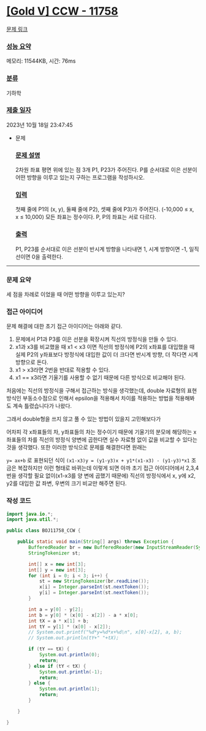 # [[Gold V] CCW - 11758](https://github.com/daminzzi/algorithm/tree/main/%EB%B0%B1%EC%A4%80/Gold/11758.%E2%80%85CCW#gold-v-ccw---11758)

[문제 링크](https://www.acmicpc.net/problem/11758)

### [성능 요약](https://github.com/daminzzi/algorithm/tree/main/%EB%B0%B1%EC%A4%80/Gold/11758.%E2%80%85CCW#%EC%84%B1%EB%8A%A5-%EC%9A%94%EC%95%BD)

메모리: 11544KB, 시간: 76ms

### [분류](https://github.com/daminzzi/algorithm/tree/main/%EB%B0%B1%EC%A4%80/Gold/11758.%E2%80%85CCW#%EB%B6%84%EB%A5%98)

기하학

### [제출 일자](https://github.com/daminzzi/algorithm/tree/main/%EB%B0%B1%EC%A4%80/Gold/11758.%E2%80%85CCW#%EC%A0%9C%EC%B6%9C-%EC%9D%BC%EC%9E%90)

2023년 10월 18일 23:47:45

- 문제
    
    ### [문제 설명](https://github.com/daminzzi/algorithm/tree/main/%EB%B0%B1%EC%A4%80/Gold/11758.%E2%80%85CCW#%EB%AC%B8%EC%A0%9C-%EC%84%A4%EB%AA%85)
    
    2차원 좌표 평면 위에 있는 점 3개 P1, P23가 주어진다. P를 순서대로 이은 선분이 어떤 방향을 이루고 있는지 구하는 프로그램을 작성하시오.
    
    ### [입력](https://github.com/daminzzi/algorithm/tree/main/%EB%B0%B1%EC%A4%80/Gold/11758.%E2%80%85CCW#%EC%9E%85%EB%A0%A5)
    
    첫째 줄에 P1의 (x, y), 둘째 줄에 P2), 셋째 줄에 P3)가 주어진다. (-10,000 ≤ x, x ≤ 10,000) 모든 좌표는 정수이다. P, P의 좌표는 서로 다르다.
    
    ### [출력](https://github.com/daminzzi/algorithm/tree/main/%EB%B0%B1%EC%A4%80/Gold/11758.%E2%80%85CCW#%EC%B6%9C%EB%A0%A5)
    
    P1, P23를 순서대로 이은 선분이 반시계 방향을 나타내면 1, 시계 방향이면 -1, 일직선이면 0을 출력한다.
    

---

### 문제 요약

세 점을 차례로 이었을 때 어떤 방향을 이루고 있는지?

### 접근 아이디어

문제 해결에 대한 초기 접근 아이디어는 아래와 같다.

1. 문제에서 P1과 P3를 이은 선분을 확장시켜 직선의 방정식을 만들 수 있다.
2. x1과 x3를 비교했을 때 x1 < x3 이면 직선의 방정식에 P2의 x좌표를 대입했을 때 실제 P2의 y좌표보다 방정식에 대입한 값이 더 크다면 반시계 방향, 더 작다면 시계방향으로 돈다.
3. x1 > x3라면 2번을 반대로 적용할 수 있다.
4. x1 == x3라면 기울기를 사용할 수 없기 때문에 다른 방식으로 비교해야 된다.

처음에는 직선의 방정식을 구해서 접근하는 방식을 생각했는데, double 자료형의 표현 방식인 부동소수점으로 인해서 epsilon을 적용해서 차이를 적용하는 방법을 적용해봐도 계속 틀렸습니다가 나왔다. 

그래서 double형을 쓰지 않고 풀 수 있는 방법이 있을지 고민해보다가

어차피 각 x좌표들의 차, y좌표들의 차는 정수이기 때문에 기울기의 분모에 해당하는 x좌표들의 차를 직선의 방정식 양변에 곱한다면 실수 자료형 없이 값을 비교할 수 있다는 것을 생각했다. 또한 이러한 방식으로 문제를 해결한다면 원래는

`y= ax+b` 로 표현되던 식이 `(x1-x3)y = (y1-y3)x + y1*(x1-x3) - (y1-y3)*x1` 조금은 복잡하지만 이런 형태로 바뀌는데 이렇게 되면 아까 초기 접근 아이디어에서 2,3,4번을 생각할 필요 없이(x1-x3를 양 변에 곱했기 때문에) 직선의 방정식에서 x, y에 x2, y2를 대입한 값 좌변, 우변의 크기 비교만 해주면 된다.

### 작성 코드

```java
import java.io.*;
import java.util.*;

public class BOJ11758_CCW {

	public static void main(String[] args) throws Exception {
		BufferedReader br = new BufferedReader(new InputStreamReader(System.in));
		StringTokenizer st;

		int[] x = new int[3];
		int[] y = new int[3];
		for (int i = 0; i < 3; i++) {
			st = new StringTokenizer(br.readLine());
			x[i] = Integer.parseInt(st.nextToken());
			y[i] = Integer.parseInt(st.nextToken());
		}

		int a = y[0] - y[2];
		int b = y[0] * (x[0] - x[2]) - a * x[0];
		int tX = a * x[1] + b;
		int tY = y[1] * (x[0] - x[2]);
		// System.out.printf("%d*y=%d*x+%d\n", x[0]-x[2], a, b);
		// System.out.println(tY+" "+tX);

		if (tY == tX) {
			System.out.println(0);
			return;
		} else if (tY < tX) {
			System.out.println(-1);
			return;
		} else {
			System.out.println(1);
			return;
		}

	}

}
```
